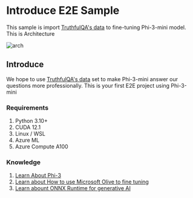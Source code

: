# **Introduce E2E Sample**

This sample is import [TruthfulQA's data](https://github.com/sylinrl/TruthfulQA/blob/main/TruthfulQA.csv) to fine-tuning Phi-3-mini model. This is Architecture

![arch](../../imgs/06/e2e/arch.png)

## **Introduce**

We hope to use [TruthfulQA's data](https://github.com/sylinrl/TruthfulQA/blob/main/TruthfulQA.csv) set to make Phi-3-mini answer our questions more professionally. This is your first E2E project using Phi-3-mini


### **Requirements**

1. Python 3.10+
2. CUDA 12.1
3. Linux / WSL
4. Azure ML
5. Azure Compute A100

### **Knowledge**

1. [Learn About Phi-3](../01.Introduce/Phi3Family.md)
2. [Learn about How to use Microsoft Olive to fine tuning](../04.Fine-tuning/FineTuning_MicrosotOlive.md)
3. [Learn abount ONNX Runtime for generative AI](https://github.com/microsoft/onnxruntime-genai)
   

